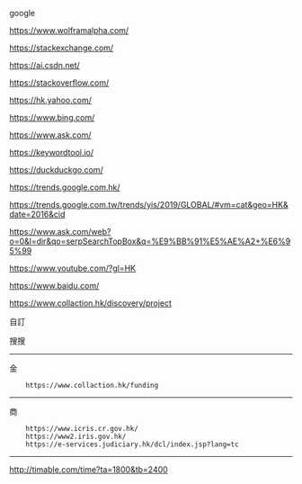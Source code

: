 google

https://www.wolframalpha.com/

https://stackexchange.com/

https://ai.csdn.net/

https://stackoverflow.com/

https://hk.yahoo.com/

https://www.bing.com/

https://www.ask.com/

https://keywordtool.io/


https://duckduckgo.com/

https://trends.google.com.hk/

https://trends.google.com.tw/trends/yis/2019/GLOBAL/#vm=cat&geo=HK&date=2016&cid

https://www.ask.com/web?o=0&l=dir&qo=serpSearchTopBox&q=%E9%BB%91%E5%AE%A2+%E6%95%99

https://www.youtube.com/?gl=HK

https://www.baidu.com/

https://www.collaction.hk/discovery/project

自訂

搜搜

---
金

        https://www.collaction.hk/funding
    
    
    
    
    
---
商


        https://www.icris.cr.gov.hk/
        https://www2.iris.gov.hk/
        https://e-services.judiciary.hk/dcl/index.jsp?lang=tc
   
   
---

http://timable.com/time?ta=1800&tb=2400
